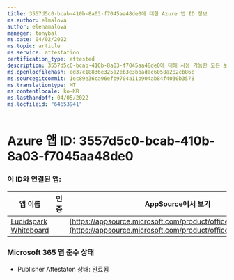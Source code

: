 ```yaml
---
title: 3557d5c0-bcab-410b-8a03-f7045aa48de0에 대한 Azure 앱 ID 정보
ms.author: elmalova
author: elenamalova
manager: tonybal
ms.date: 04/02/2022
ms.topic: article
ms.service: attestation
certification_type: attested
description: 3557d5c0-bcab-410b-8a03-f7045aa48de0에 대해 사용 가능한 모든 보안 및 규정 준수 정보입니다.
ms.openlocfilehash: ed37c18836e325a2eb3e3bbadac6058a282cb86c
ms.sourcegitcommit: 1ec89e36ca96efb9704a11b904ab84f4030b3578
ms.translationtype: MT
ms.contentlocale: ko-KR
ms.lasthandoff: 04/05/2022
ms.locfileid: "64653941"
---
```

# <a name="azure-app-id-3557d5c0-bcab-410b-8a03-f7045aa48de0"></a>Azure 앱 ID: 3557d5c0-bcab-410b-8a03-f7045aa48de0


### <a name="apps-associated-with-this-id"></a>이 ID와 연결된 앱:
| **앱 이름** | **인증** | **AppSource에서 보기** |
|--------------|---------------|-----------------------|
| [Lucidspark Whiteboard](../forward/WA200002583.md) |  | [https://appsource.microsoft.com/product/office/WA200002583](https://appsource.microsoft.com/product/office/WA200002583) |

### <a name="microsoft-365-app-compliance-status"></a>Microsoft 365 앱 준수 상태
- Publisher Attestaton 상태: 완료됨

